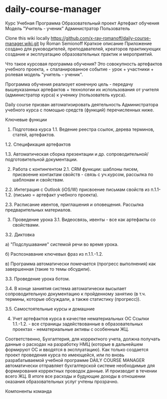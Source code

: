 # daily-course-manager

Курс Учебная Программа Образовательный проект Артефакт обучения Модель "Учитель - ученик" Администратор Пользователь

Clone this wiki locally
https://github.com/x-ray-romanoff/daily-course-manager.wiki.git
by Roman Semionoff
Краткое описание
Приложение создано для руководителей, преподавателей, креаторов практикующих создание и эксплуатацию образовательных практик и мероприятий.

Что такое курсовая программа обучения?
Это совокупность артефактов учебного проекта, + спаланированное событие - урок + участники + ролевая модель "учитель - ученик".

Программа обучения реализует конечную цель - передачу вышеуказанных артефактов + технологии их использования от учителя (администратор курса) к ученику (пользователь курса).

Daily course призван автоматизировать деятельность Администратора учебного курса с помощью средств (функций) перечисленных ниже.

Ключевые функции
1. Подготовка курса
1.1. Ведение реестра ссылок, дерева терминов, статей, артефактов.

1.2. Спецификация артефактов

1.3. Автоматическая сборка презентации и др. сопроводительной/подготовительной документации.

2. Работа с контингентом
2.1. CRM функции: шаблоны писем, присвоение контактам свойств - связь с уч.курсом, рассылка по шаблонам и свойствам.

2.2. Интеграция с Outlook (iOS/W) присвоение письмам свойств из п.1.1-1.2. (письмо = артефакт учебного проекта).

2.3. Расписание ивентов, приглашения и оповещения. Рассылка предварительных материалов.

3. Проведение урока
3.1. Видеосвязь, ивенты - все как артефакты со свойствами.

3.2. Диктовка

 а) "Подслушавание" системой речи во время урока.

 б) Распознавание ключевых фраз из п.1.1.-1.2.

 в) Программа автоматически помечается (прогресс выполнения) как завершенная (такие то темы обсудили).

3.3. Проведение урока ботом.

3.4. В конце заниятия система автоматически высылает сопроводительную документацию к пройденному занятию (в т.ч. термины, которые обсуждали, а также статистику (прогресс)).

3.5. Самостоятельные курсы и домашние 

4. Учет артефактов курса в качестве нематериальных ОС
Ссылки 1.1.-1.2. - все страницы задействованные в образовательных проектах - нематериальные активы с особенным ЖЦ.

Соответственно, Бухгалтерия, для корректного учета, должна получать данные о расходах на разработку НМЦ (которые в дальнейшем формируют ОС и вводятся в эксплуатацию). Как только создается проект проведения курса по имеющейся, или по вновь разрабатываемой учебной программе DAILY COURSE MANAGER автоматически отправляет бухгалтерской системе необходимые для формирования корректных проводок данные. И производит в течении всего ЖЦ. В итоге все расходы и будующие доходы в отношении оказания образовательных услуг учтены прозрачно.

Компоненты
команда
